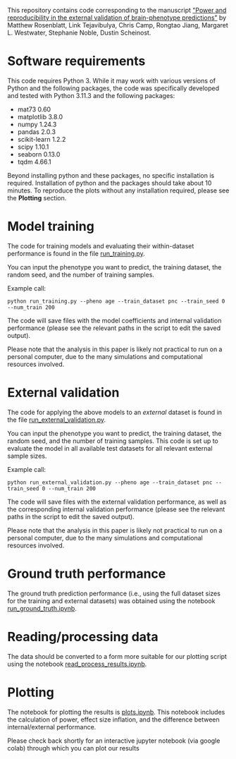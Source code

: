 This repository contains code corresponding to the manuscript ["Power and reproducibility in the external validation of brain-phenotype predictions"](https://www.biorxiv.org/content/10.1101/2023.10.25.563971v1) by Matthew Rosenblatt, Link Tejavibulya, Chris Camp, Rongtao Jiang, Margaret L. Westwater, Stephanie Noble, Dustin Scheinost.

# Software requirements

This code requires Python 3. While it may work with various versions of Python and the following packages, the code was specifically developed and tested with Python 3.11.3 and the following packages:

* mat73 0.60
* matplotlib 3.8.0
* numpy 1.24.3
* pandas 2.0.3
* scikit-learn 1.2.2
* scipy 1.10.1
* seaborn 0.13.0
* tqdm 4.66.1

Beyond installing python and these packages, no specific installation is required. Installation of python and the packages should take about 10 minutes. To reproduce the plots without any installation required, please see the **Plotting** section.

# Model training

The code for training models and evaluating their within-dataset performance is found in the file [run_training.py](run_training.py). 

You can input the phenotype you want to predict, the training dataset, the random seed, and the number of training samples.

Example call:
```
python run_training.py --pheno age --train_dataset pnc --train_seed 0 --num_train 200
```

The code will save files with the model coefficients and internal validation performance (please see the relevant paths in the script to edit the saved output).

Please note that the analysis in this paper is likely not practical to run on a personal computer, due to the many simulations and computational resources involved.

# External validation

The code for applying the above models to an *external* dataset is found in the file [run_external_validation.py](run_external_validation.py). 

You can input the phenotype you want to predict, the training dataset, the random seed, and the number of training samples. This code is set up to evaluate the model in all available test datasets for all relevant external sample sizes.

Example call:
```
python run_external_validation.py --pheno age --train_dataset pnc --train_seed 0 --num_train 200
```
The code will save files with the external validation performance, as well as the corresponding internal validation performance (please see the relevant paths in the script to edit the saved output).

Please note that the analysis in this paper is likely not practical to run on a personal computer, due to the many simulations and computational resources involved.

# Ground truth performance

The ground truth prediction performance (i.e., using the full dataset sizes for the training and external datasets) was obtained using the notebook [run_ground_truth.ipynb](run_ground_truth.ipynb).

# Reading/processing data

The data should be converted to a form more suitable for our plotting script using the notebook [read_process_results.ipynb](read_process_results.ipynb).

# Plotting

The notebook for plotting the results is [plots.ipynb](plots.ipynb). This notebook includes the calculation of power, effect size inflation, and the difference between internal/external performance. 


Please check back shortly for an interactive jupyter notebook (via google colab) through which you can plot our results
